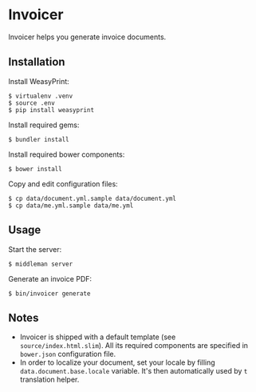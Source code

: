 # Invoicer

Invoicer helps you generate invoice documents.

## Installation

Install WeasyPrint:

    $ virtualenv .venv
    $ source .env
    $ pip install weasyprint

Install required gems:

    $ bundler install

Install required bower components:

    $ bower install

Copy and edit configuration files:

    $ cp data/document.yml.sample data/document.yml
    $ cp data/me.yml.sample data/me.yml

## Usage

Start the server:

    $ middleman server

Generate an invoice PDF:

    $ bin/invoicer generate

## Notes

* Invoicer is shipped with a default template (see `source/index.html.slim`).
  All its required components are specified in `bower.json` configuration file.
* In order to localize your document, set your locale by filling `data.document.base.locale` variable.
  It's then automatically used by `t` translation helper.

